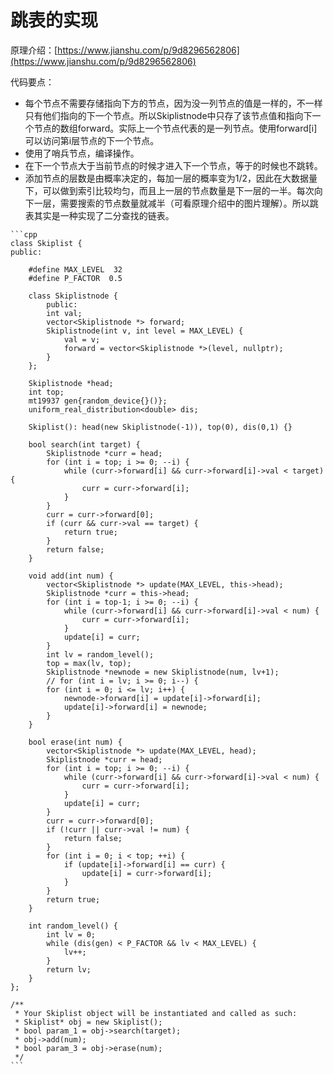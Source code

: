 # 跳表的实现

原理介绍：[https://www.jianshu.com/p/9d8296562806](https://www.jianshu.com/p/9d8296562806)

代码要点：

* 每个节点不需要存储指向下方的节点，因为没一列节点的值是一样的，不一样只有他们指向的下一个节点。所以Skiplistnode中只存了该节点值和指向下一个节点的数组forward。实际上一个节点代表的是一列节点。使用forward\[i]可以访问第i层节点的下一个节点。
* 使用了哨兵节点，编译操作。
* 在下一个节点大于当前节点的时候才进入下一个节点，等于的时候也不跳转。
* 添加节点的层数是由概率决定的，每加一层的概率变为1/2，因此在大数据量下，可以做到索引比较均匀，而且上一层的节点数量是下一层的一半。每次向下一层，需要搜索的节点数量就减半（可看原理介绍中的图片理解）。所以跳表其实是一种实现了二分查找的链表。

````
```cpp
class Skiplist {
public:

    #define MAX_LEVEL  32
    #define P_FACTOR  0.5

    class Skiplistnode {
        public:
        int val;
        vector<Skiplistnode *> forward;
        Skiplistnode(int v, int level = MAX_LEVEL) {
            val = v;
            forward = vector<Skiplistnode *>(level, nullptr);
        }
    };

    Skiplistnode *head;
    int top;
    mt19937 gen{random_device{}()};
    uniform_real_distribution<double> dis;

    Skiplist(): head(new Skiplistnode(-1)), top(0), dis(0,1) {}
    
    bool search(int target) {
        Skiplistnode *curr = head;
        for (int i = top; i >= 0; --i) {
            while (curr->forward[i] && curr->forward[i]->val < target) {
                curr = curr->forward[i];
            }
        }
        curr = curr->forward[0];
        if (curr && curr->val == target) {
            return true;
        }
        return false;
    }
    
    void add(int num) {
        vector<Skiplistnode *> update(MAX_LEVEL, this->head);
        Skiplistnode *curr = this->head;
        for (int i = top-1; i >= 0; --i) {
            while (curr->forward[i] && curr->forward[i]->val < num) {
                curr = curr->forward[i];
            }
            update[i] = curr;
        }
        int lv = random_level();
        top = max(lv, top);
        Skiplistnode *newnode = new Skiplistnode(num, lv+1);
        // for (int i = lv; i >= 0; i--) {
        for (int i = 0; i <= lv; i++) {
            newnode->forward[i] = update[i]->forward[i];
            update[i]->forward[i] = newnode;
        }
    }

    bool erase(int num) {
        vector<Skiplistnode *> update(MAX_LEVEL, head);
        Skiplistnode *curr = head;
        for (int i = top; i >= 0; --i) {
            while (curr->forward[i] && curr->forward[i]->val < num) {
                curr = curr->forward[i];
            }
            update[i] = curr;
        }
        curr = curr->forward[0];
        if (!curr || curr->val != num) {
            return false;
        }
        for (int i = 0; i < top; ++i) {
            if (update[i]->forward[i] == curr) {
                update[i] = curr->forward[i];
            }
        }
        return true;
    }

    int random_level() {
        int lv = 0;
        while (dis(gen) < P_FACTOR && lv < MAX_LEVEL) {
            lv++;
        }
        return lv;
    }
};

/**
 * Your Skiplist object will be instantiated and called as such:
 * Skiplist* obj = new Skiplist();
 * bool param_1 = obj->search(target);
 * obj->add(num);
 * bool param_3 = obj->erase(num);
 */
```
````
